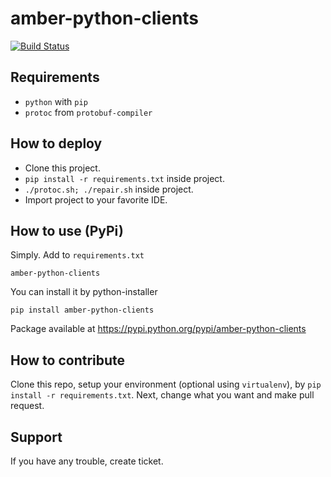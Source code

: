amber-python-clients
====================

[![Build Status](https://travis-ci.org/dev-amber/amber-python-clients.svg?branch=master)](https://travis-ci.org/dev-amber/amber-python-clients)

Requirements
------------

* `python` with `pip`
* `protoc` from `protobuf-compiler`

How to deploy
-------------

* Clone this project.
* `pip install -r requirements.txt` inside project.
* `./protoc.sh; ./repair.sh` inside project.
* Import project to your favorite IDE.

How to use (PyPi)
-----------------

Simply. Add to `requirements.txt`

    amber-python-clients

You can install it by python-installer

    pip install amber-python-clients

Package available at https://pypi.python.org/pypi/amber-python-clients

How to contribute
-----------------

Clone this repo, setup your environment (optional using `virtualenv`), by `pip install -r requirements.txt`. Next, change what you want and make pull request.

Support
-------

If you have any trouble, create ticket.
